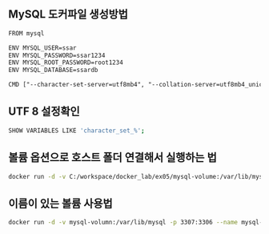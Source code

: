 ## MySQL 도커파일 생성방법

```txt
FROM mysql

ENV MYSQL_USER=ssar
ENV MYSQL_PASSWORD=ssar1234
ENV MYSQL_ROOT_PASSWORD=root1234
ENV MYSQL_DATABASE=ssardb

CMD ["--character-set-server=utf8mb4", "--collation-server=utf8mb4_unicode_ci"]
```

## UTF 8 설정확인
```sh
SHOW VARIABLES LIKE 'character_set_%';
```

## 볼륨 옵션으로 호스트 폴더 연결해서 실행하는 법
```sh
docker run -d -v C:/workspace/docker_lab/ex05/mysql-volume:/var/lib/mysql -p 3307:3306 --name mysql-container mysql-image
```

## 이름이 있는 볼륨 사용법
```sh
docker run -d -v mysql-volumn:/var/lib/mysql -p 3307:3306 --name mysql-container mysql-image
```